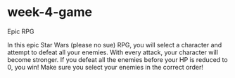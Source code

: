 # week-4-game
Epic RPG

In this epic Star Wars (please no sue) RPG, you will select a character and attempt to defeat all your enemies. With every attack, your character will become stronger. If you defeat all the enemies before your HP is reduced to 0, you win! Make sure you select your enemies in the correct order!